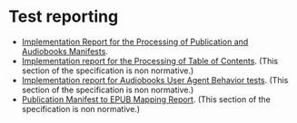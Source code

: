 # Test reporting

- [Implementation Report for the Processing of Publication and Audiobooks Manifests](https://w3c.github.io/publ-tests/test_reports/manifest_processing/index.html).
- [Implementation report for the Processing of Table of Contents](https://w3c.github.io/publ-tests/test_reports/toc_processing/). (This section of the specification is non normative.)
- [Implementation report for Audiobooks User Agent Behavior tests](https://w3c.github.io/publ-tests/test_reports/ua_behaviours/). (This section of the specification is non normative.)
- [Publication Manifest to EPUB Mapping Report](https://w3c.github.io/publ-tests/test_reports/epub_mapping/index.html). (This section of the specification is non normative.)
